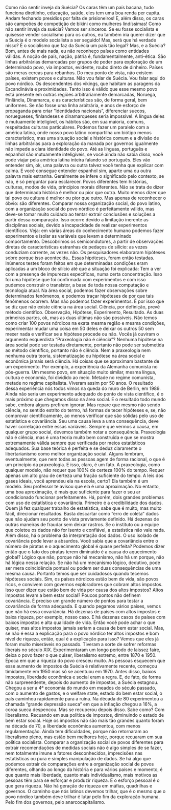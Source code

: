﻿Como não sentir inveja da Suécia?
Os caras têm um país bacana, tudo funciona direitinho, educação, saúde, eles tem uma boa renda per capita.
Andam fechando presídios por falta de prisioneiros!
E, além disso, os caras são campeões de competição de bikini como mulheres lindíssimas! 
Como não sentir inveja da suécia?
Vamos ser sinceros. Se eu fosse socialista e quisesse vender socialismo para os outros, eu também iria querer dizer que a Suécia é o modelo socialista a ser seguido!
Mas, será que há verdade nisso? É o socialismo que faz da Suécia um país tão legal?
Mas, e a Suécia?
Bom, antes de mais nada, eu não reconheço países como entidades válidas. A noção de país, nação, pátria é, fundamentalmente, anti-ética.
São linhas arbitrárias demarcadas por grupos de poder para exploração de um determinado povo, via impostos, evidente, roubo direto de dinheiro. Países são meras cercas para rebanhos.
Do meu ponto de vista, não existem países, existem povos e culturas.
Não vou falar de Suécia. Vou falar aqui do povo nórdico. Os descendentes dos vikings, que habitam as paragens da Escandinávia e proximidades.
Tanto isso é válido que esse mesmo povo está presente em outras regiões arbitrariamente demarcadas, Noruega, Finlândia, Dinamarca, e as características são, de forma geral, bem uniformes.
Se não fosse uma linha arbitrária, e anos de esforço de propaganda para criar “identidades nacionais”, diferenciar suecos, noruegueses, finlandeses e dinamarqueses seria impossível. 
A língua deles é mutuamente inteligível, os hábitos são, em sua maioria, comuns, respeitadas culturas particulares. 
Podemos fazer um paralelo com a américa latina, onde nosso povo latino compartilha um biótipo menos característico, mas uma situação social e histórica comum e a divisão de linhas arbitrárias para a exploração da manada por governos igualmente não impede a clara identidade do povo.
Até as línguas, português e espanhol são mutuamente inteligíveis, se você ainda não sabia disso, você pode viajar pela américa latina inteira falando só português. 
Eles vão entender sim, ok, uma palavra ou outra talvez você tenha que explicar com calma. E você consegue entender espanhol sim, aparte uma ou outra palavra mais estranha. Geralmente se infere o significado pelo contexto, se não, é só perguntar para esclarecer.
Povos diferentes tem histórias, culturas, modos de vida, princípios morais diferentes. 
Não se trata de dizer que determinada história é melhor ou pior que outra. Muito menos dizer que tal povo ou cultura é melhor ou pior que outro.
Mas apenas de reconhecer o óbvio: são diferentes.
Comparar nossa organização social, do povo latino, com a organização social do povo nórdico é perfeitamente válido, mas deve-se tomar muito cuidado ao tentar extrair conclusões e soluções a partir dessa comparação.
Isso ocorre devido a limitação inerente as disciplinas sociais, devido a incapacidade de realizar experimentos científicos.
Veja: em várias áreas do conhecimento humano podemos fazer experimentos e isolar as variáveis que levam a determinado comportamento.
Descobrimos os semicondutores, a partir de observações diretas de características estranhas de pedaços de silício: as vezes conduziam corrente, as vezes não. 
Os pesquisadores elaboraram hipóteses sobre porque isso acontecida..
Essas hipóteses, foram então testadas. Inúmeros testes foram feitos em que determinadas condições eram aplicadas a um bloco de silício até que a situação foi explicada:
Tem a ver com a presença de impurezas específicas, numa certa concentração.
Isso foi uma hipótese que foi confirmada com experimentos e com isso pudemos construir o transístor, a base de toda nossa computação e tecnologia atual.
Na área social, podemos fazer observações sobre determinados fenômenos, e podemos traçar hipóteses de por que tais fenômenos ocorrem. Mas não podemos fazer experimentos.
É por isso que se diz que não existe ciência na área social. Ciência, por definição, prevê método científico. 
Observação, Hipótese, Experimento, Resultado. 
As duas primeiras partes, ok, mas as duas últimas não são possíveis.
Não temos como criar 100 povos nórdicos na exata mesma região e mesma condições, experimentar mudar uma coisa em 50 deles e deixar os outros 50 sem mexer nada e verificar se a hipótese procede ou não.
Vocês já ouviram o argumento esquerdista “Praxeologia não é ciência”? 
Nenhuma hipótese na área social pode ser testada diretamente, portanto não pode ser submetida ao método científico, portanto não é ciência.
Nem a praxeologia nem nenhuma outra teoria, sistematização ou hipótese na área social e econômica jamais será ciência.
Há coisas que se aproximam bastante de um experimento. 
Por exemplo, a experiência da Alemanha comunista no pós-guerra. Um mesmo povo, em situação muito similar, mesma língua, cultura e economia, foi dividido ao meio. Metade no regime comunista, metade no regime capitalista. Viveram assim por 50 anos. O resultado dessa experiência nós todos vimos na queda do muro de Berlin, em 1989. 
Ainda não seria um experimento adequado do ponto de vista científico, é o mais próximo que chegamos disso na área social. E o resultado todo mundo sabe, embora alguns prefiram ignorar.
Mas repare que mesmo não sendo ciência, no sentido estrito do termo, há formas de tecer hipóteses e, se, não comprovar cientificamente, ao menos verificar que são sólidas pelo uso de estatística e covariância.
Seu uma causa leva a uma consequência, deve haver correlação entre essas variáveis. Sempre que vermos a causa, em qualquer grupo social, devemos também notar a consequência. 
Praxeologia não é ciência, mas é uma teoria muito bem construída e que se mostra extremamente válida sempre que verificada por meios estatísticos adequados. 
Sua base teórica é perfeita e se deduz claramente o libertarianismo como melhor organização social.
Alguns lembram, eventualmente, que nem todas as pessoas agem de forma racional, o que é um princípio da praxeologia. E isso, claro, é um fato.
A praxeologia, como qualquer modelo, não requer que 100% de certeza 100% do tempo. Requer apenas um alto grau de certeza uma fração suficiente do tempo.
A leis dos gases ideais, você aprendeu ela na escola, certo? Ela também é um modelo. Seu professor te avisou que ela é uma aproximação. 
No entanto, uma boa aproximação, é mais que suficiente para fazer o seu ar condicionado funcionar perfeitamente.
Há, porém, dois grandes problemas com uso de estatística e covariância. Primeiro é a credibilidade dos dados. 
Quem já fez qualquer trabalho de estatística, sabe que é muito, mas muito fácil, direcionar resultados. Basta descartar como “erro de coleta” dados que não ajudam seu ponto de vista previamente definido. Há dezenas de outras maneiras de fraudar sem deixar rastros.
Se o instituto ou a equipe que coletou os dados não for isento e confiável, a estatística não vale nada.
Além disso, há o problema da interpretação dos dados. 
O uso isolado de covariância pode levar a absurdos. Você sabia que a covariância entre o número de piratas e o aquecimento global é quase perfeita? 
Podemos dizer então que o fato dos piratas terem diminuído é a causa do aquecimento global? 
Lógico que não, porque não há mecanismo, não há um porque, não há lógica nessa relação. 
Se não há um mecanismo lógico, dedutivo, pode ser mera coincidência pontual ou podem ser duas consequências de uma mesma causa. 
Portanto temos que ser cuidadosos quando tecemos hipóteses sociais. 
Sim, os países nórdicos estão bem de vida, são povos ricos, e convivem com governos exploradores que cobram altos impostos. 
Isso quer dizer que estão bem de vida por causa dos altos impostos? Altos impostos levam a bem estar social?
Poucos pontos não definem covariância. É preciso um grande número de pontos para testar a covariância de forma adequada.
E quando pegamos vários países, vemos que não há essa covariância. 
Há dezenas de países com altos impostos e baixa riqueza, por exemplo, nosso caso. 
E há dezenas casos de países com baixos impostos e alta qualidade de vida.
Então você pode achar o que quiser, mas altos impostos jamais seriam a causa de bem estar social.
Mas, se não é essa a explicação para o povo nórdico ter altos impostos e bom nível de riqueza, então, qual é a explicação para isso? 
Vemos que eles já foram muito miseráveis no passado.
Tiveram a sorte de sofrer reformas liberais no século XIX. Experimentaram um longo período de laissez faire, deixa o povo fazer o que quiser, liberalismo extremo, entre 1870 e 1950.
Época em que a riqueza do povo cresceu muito.
As pessoas esquecem que esse aumento de impostos da Suécia é relativamente recente, começou timidamente em 1950 mas só se acentuou em 1970. Antes disso, baixos impostos, liberdade econômica e social eram a regra.
E, de fato, de forma não surpreendente, depois do aumento de impostos, a Suécia estagnou. Chegou a ser a 4ª economia do mundo em meados do século passado, com o aumento de gastos, e o welfare state, estado do bem estar social, o país caminhou rapidamente para a ruína.
Na década de 80 experimentou a chamada “grande depressão sueca” em que a inflação chegou a 16%, a coroa sueca despencou. 
Mas se recuperou depois disso. Sabe como? Com liberalismo. Recuando em sua política de impostos, diminuindo o estado de bem estar social.
Hoje os impostos não são mais tão grandes quanto foram na década de 70, a liberdade econômica aumentou, com menos regulamentação.
Ainda tem dificuldades, porque não retornaram ao liberalismo pleno, mas estão bem melhores hoje, porque recuaram em sua política socialista.
Comparar a organização social de povos diferentes para extrair recomendações de medidas sociais não é algo simples de se fazer, nem totalmente imune a fatores desconhecidos, imprecisões nas estatísticas ou pura e simples manipulação de dados.
Se há algo que podemos extrair de comparações entre a organização social de povos diferentes, olhando ao longo da história e para vários países e momento, é que quanto mais liberdade, quanto mais individualismo, mais motivos as pessoas têm para se esforçar e produzir riqueza. 
E o esforço pessoal é o que gera riqueza. Não há geração de riqueza em máfias, quadrilhas e governos.
O caminho que nós latinos devemos trilhar, que é o mesmo que o povo nórdico também deve trilhar é lutar pelo fim da exploração humana. Pelo fim dos governos, pelo anarcocapitalismo.


